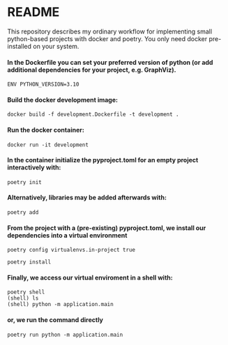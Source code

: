 # README

This repository describes my ordinary workflow for implementing small python-based projects with docker and poetry. You only need docker pre-installed on your system. 

#### In the Dockerfile you can set your preferred version of python (or add additional dependencies for your project, e.g. GraphViz).  

``ENV PYTHON_VERSION=3.10``

#### Build the docker development image:
```
docker build -f development.Dockerfile -t development .
```

#### Run the docker container:
```
docker run -it development
```

#### In the container initialize the pyproject.toml for an empty project interactively with:
```
poetry init
```

#### Alternatively, libraries may be added afterwards with:

```
poetry add 
```

#### From the project with a (pre-existing) pyproject.toml, we install our dependencies into a virtual environment


```
poetry config virtualenvs.in-project true

poetry install
```

#### Finally, we access our virtual enviroment in a shell with:

```
poetry shell
(shell) ls
(shell) python -m application.main
```

#### or, we run the command directly

```
poetry run python -m application.main
```
